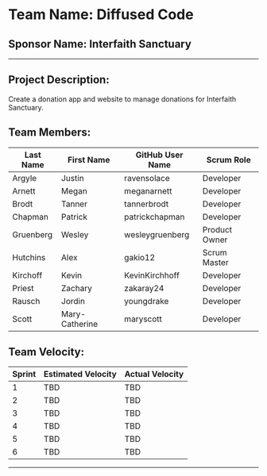 # **Team Name: Diffused Code**

## Sponsor Name: Interfaith Sanctuary
***
## Project Description:
Create a donation app and website to manage donations for Interfaith Sanctuary.

## Team Members:
Last Name       | First Name      | GitHub User Name     | Scrum Role
--------------- | --------------- | -------------------- | ---------------
Argyle          | Justin          | ravensolace          | Developer
Arnett          | Megan           | meganarnett          | Developer
Brodt           | Tanner          | tannerbrodt          | Developer
Chapman         | Patrick         | patrickchapman       | Developer
Gruenberg       | Wesley          | wesleygruenberg      | Product Owner
Hutchins        | Alex            | gakio12              | Scrum Master
Kirchoff        | Kevin           | KevinKirchhoff       | Developer
Priest          | Zachary         | zakaray24            | Developer
Rausch          | Jordin          | youngdrake           | Developer
Scott           | Mary-Catherine  | maryscott            | Developer

## Team Velocity:

Sprint | Estimated Velocity | Actual Velocity
------ | ------------------ | ---------------
   1   | TBD                | TBD
   2   | TBD                | TBD
   3   | TBD                | TBD
   4   | TBD                | TBD
   5   | TBD                | TBD
   6   | TBD                | TBD

***
